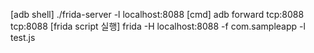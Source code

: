
[adb shell]
./frida-server -l localhost:8088 
[cmd]
adb forward tcp:8088 tcp:8088 
[frida script 실행]
frida -H localhost:8088 -f com.sampleapp -l test.js